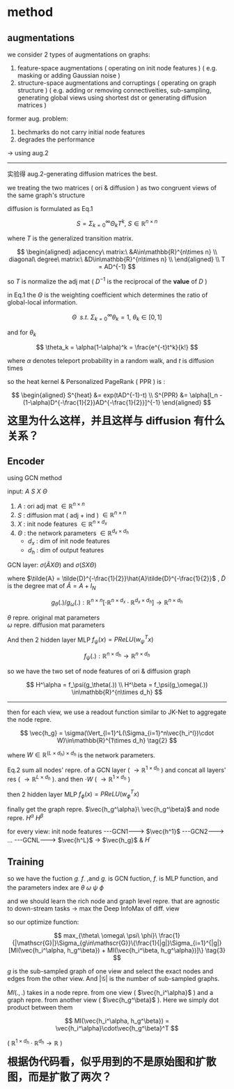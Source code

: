 # method

## augmentations

we consider 2 types of augmentations on graphs:
1. feature-space augmentations ( operating on init node features ) ( e.g. masking or adding Gaussian noise )
2. structure-space augmentations and corruptings ( operating on graph structure ) ( e.g. adding or removing connectiveities, sub-sampling, generating global views using shortest dst or generating diffusion matrices )

former aug. problem:
1. bechmarks do not carry initial node features
2. degrades the performance

-> using aug.2

---

实验得 aug.2-generating diffusion matrices the best.

we treating the two matrices ( ori & diffusion ) as two congruent views of the same graph's structure

diffusion is formulated as Eq.1

$$
S = \Sigma_{k=0}^\infty \Theta_kT^k,\ S\in\mathbb{R}^{n\times n}  \tag{1}
$$

where $T$ is the generalized transition matrix.

$$
\begin{aligned}
adjacency\ matrix:\ &A\in\mathbb{R}^{n\times n}  \\
diagonal\ degree\ matrix:\ &D\in\mathbb{R}^{n\times n}  \\
\end{aligned}  \\
T = AD^{-1}
$$

so $T$ is normalize the adj mat ( $D^{-1}$ is the reciprocal of the **value** of $D$ )

in Eq.1 the $\Theta$ is the weighting coefficient which determines the ratio of global-local information.

$$
\Theta\;\ s.t.\ \Sigma_{k=0}^\infty\theta_k = 1,\ \theta_k\in [0,1]
$$

and for $\theta_k$

$$
\theta_k = \alpha(1-\alpha)^k = \frac{e^{-t}t^k}{k!}
$$

where $\alpha$ denotes teleport probability in a random walk, and $t$ is diffusion times

so the heat kernel & Personalized PageRank ( PPR ) is :

$$
\begin{aligned}
S^{heat} &= exp(tAD^{-1}-t)  \\
S^{PPR} &= \alpha[I_n - (1-\alpha)D^{-\frac{1}{2}}AD^{-\frac{1}{2}}]^{-1}
\end{aligned}
$$

<font size=5>**这里为什么这样，并且这样与 diffusion 有什么关系？**</font>

## Encoder

using GCN method

input: $A\ S\ X\ \Theta$
1. $A$ : ori adj mat $\in\mathbb{R}^{n\times n}$
2. $S$ : diffusion mat ( adj + ind ) $\in\mathbb{R}^{n\times n}$
3. $X$ : init node features $\in\mathbb{R}^{n\times d_x}$
4. $\Theta$ : the network parameters $\in\mathbb{R}^{d_x\times d_h}$
    - $d_x$ : dim of init node features
    - $d_h$ : dim of output features

GCN layer: $\sigma(\tilde{A}X\Theta)$ and $\sigma(SX\Theta)$

where $\tilde{A} = \tilde{D}^{-\frac{1}{2}}\hat{A}\tilde{D}^{-\frac{1}{2}}$ , $\tilde{D}$ is the degree mat of $\hat{A} = A+I_N$

$$
g_\theta(.)/g_\omega(.) : \mathbb{R}^{n\times n}[\cdot\mathbb{R}^{n\times d_x}\cdot\mathbb{R}^{d_x\times d_h}] \rightarrow \mathbb{R}^{n\times d_h}
$$

$\theta$ repre. original mat parameters  
$\omega$ repre. diffusion mat parameters  

And then 2 hidden layer MLP $f_\psi(x) = PReLU(w_\psi^Tx)$

$$
f_\psi(.) : \mathbb{R}^{n\times d_h} \rightarrow \mathbb{R}^{n\times d_h}
$$

so we have the two set of node features of ori & diffusion graph

$$
H^\alpha = f_\psi(g_\theta(.))  \\
H^\beta = f_\psi(g_\omega(.)) \in\mathbb{R}^{n\times d_h}
$$

---

then for each view, we use a readout function similar to JK-Net to aggregate the node repre.

$$
\vec{h_g} = \sigma(\Vert_{l=1}^L(\Sigma_{i=1}^n\vec{h_i^l})\cdot W)\in\mathbb{R}^{1\times d_h}  \tag{2}
$$

where $W\in\mathbb{R}^{(L\times d_h)\times d_h}$ is the network parameters.

Eq.2 sum all nodes' repre. of a GCN layer ( $\rightarrow\mathbb{R}^{1\times d_h}$ ) and concat all layers' res ( $\rightarrow\mathbb{R}^{L\times d_h}$ ). and then $\cdot W$ ( $\rightarrow\mathbb{R}^{1\times d_h}$ )

then 2 hidden layer MLP $f_\phi(x) = PReLU(w_\phi^Tx)$

finally get the graph repre. $\vec{h_g^\alpha}\ \vec{h_g^\beta}$ and node repre. $H^\alpha\ H^\beta$

for every view: init node features ---GCN1---> $\vec{h^1}$ ---GCN2---> ... ---GCNL---> $\vec{h^L}$ -> $\vec{h_g}$ & $H^{\cdot}$

## Training

so we have the fuction $g_\cdot\ f_\cdot$ ,and $g_\cdot$ is GCN fuction, $f_\cdot$ is MLP function, and the parameters index are $\theta\ \omega\ \psi\ \phi$

and we should learn the rich node and graph level repre. that are agnostic to down-stream tasks -> max the Deep InfoMax of diff. view

so our optimize function:

$$
max_{\theta\ \omega\ \psi\ \phi}\ \frac{1}{|\mathscr{G}|}\Sigma_{g\in\mathscr{G}}\{\frac{1}{|g|}\Sigma_{i=1}^{|g|}[MI(\vec{h_i^\alpha, h_g^\beta}) + MI(\vec{h_i^\beta, h_g^\alpha})]\}  \tag{3}
$$

$g$ is the sub-sampled graph of one view and select the exact nodes and edges from the other view. And $|\mathscr{G}|$ is the number of sub-sampled graphs.

$MI(.,.)$ takes in a node repre. from one view ( $\vec{h_i^\alpha}$ ) and a graph repre. from another view ( $\vec{h_g^\beta}$ ). Here we simply dot product between them

$$
MI(\vec{h_i^\alpha, h_g^\beta}) = \vec{h_i^\alpha}\cdot\vec{h_g^\beta}^T
$$

( $\mathbb{R}^{1\times d_h}\cdot\mathbb{R}^{d_h}\rightarrow\mathbb{R}$ )

<font size=5>**根据伪代码看，似乎用到的不是原始图和扩散图，而是扩散了两次？**</font>
